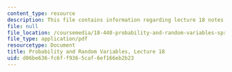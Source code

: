 ```yaml
---
content_type: resource
description: This file contains information regarding lecture 18 notes.
file: null
file_location: /coursemedia/18-440-probability-and-random-variables-spring-2014/d06be636fc6ff9365caf6ef166eb2b23_MIT18_440S14_Lecture18.pdf
file_type: application/pdf
resourcetype: Document
title: Probability and Random Variables, Lecture 18
uid: d06be636-fc6f-f936-5caf-6ef166eb2b23
---
```

